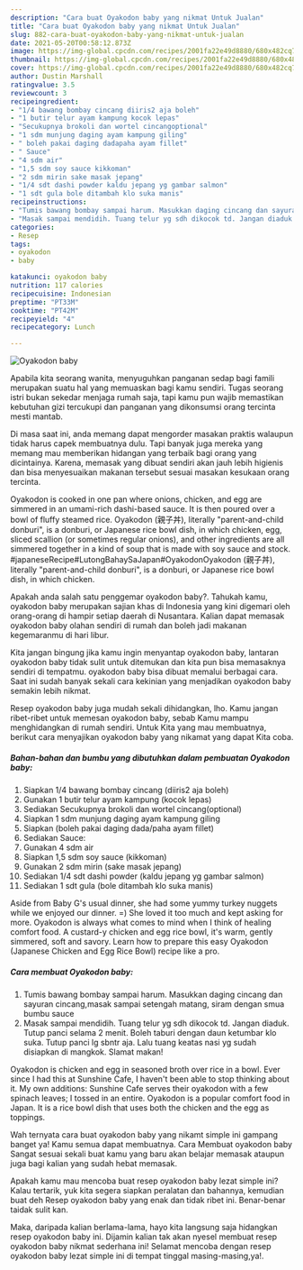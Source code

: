 ```yaml
---
description: "Cara buat Oyakodon baby yang nikmat Untuk Jualan"
title: "Cara buat Oyakodon baby yang nikmat Untuk Jualan"
slug: 882-cara-buat-oyakodon-baby-yang-nikmat-untuk-jualan
date: 2021-05-20T00:58:12.873Z
image: https://img-global.cpcdn.com/recipes/2001fa22e49d8880/680x482cq70/oyakodon-baby-foto-resep-utama.jpg
thumbnail: https://img-global.cpcdn.com/recipes/2001fa22e49d8880/680x482cq70/oyakodon-baby-foto-resep-utama.jpg
cover: https://img-global.cpcdn.com/recipes/2001fa22e49d8880/680x482cq70/oyakodon-baby-foto-resep-utama.jpg
author: Dustin Marshall
ratingvalue: 3.5
reviewcount: 3
recipeingredient:
- "1/4 bawang bombay cincang diiris2 aja boleh"
- "1 butir telur ayam kampung kocok lepas"
- "Secukupnya brokoli dan wortel cincangoptional"
- "1 sdm munjung daging ayam kampung giling"
- " boleh pakai daging dadapaha ayam fillet"
- " Sauce"
- "4 sdm air"
- "1,5 sdm soy sauce kikkoman"
- "2 sdm mirin sake masak jepang"
- "1/4 sdt dashi powder kaldu jepang yg gambar salmon"
- "1 sdt gula bole ditambah klo suka manis"
recipeinstructions:
- "Tumis bawang bombay sampai harum. Masukkan daging cincang dan sayuran cincang,masak sampai setengah matang, siram dengan smua bumbu sauce"
- "Masak sampai mendidih. Tuang telur yg sdh dikocok td. Jangan diaduk. Tutup panci selama 2 menit. Boleh taburi dengan daun ketumbar klo suka. Tutup panci lg sbntr aja. Lalu tuang keatas nasi yg sudah disiapkan di mangkok. Slamat makan!"
categories:
- Resep
tags:
- oyakodon
- baby

katakunci: oyakodon baby 
nutrition: 117 calories
recipecuisine: Indonesian
preptime: "PT33M"
cooktime: "PT42M"
recipeyield: "4"
recipecategory: Lunch

---
```



![Oyakodon baby](https://img-global.cpcdn.com/recipes/2001fa22e49d8880/680x482cq70/oyakodon-baby-foto-resep-utama.jpg)

Apabila kita seorang wanita, menyuguhkan panganan sedap bagi famili merupakan suatu hal yang memuaskan bagi kamu sendiri. Tugas seorang istri bukan sekedar menjaga rumah saja, tapi kamu pun wajib memastikan kebutuhan gizi tercukupi dan panganan yang dikonsumsi orang tercinta mesti mantab.

Di masa  saat ini, anda memang dapat mengorder masakan praktis walaupun tidak harus capek membuatnya dulu. Tapi banyak juga mereka yang memang mau memberikan hidangan yang terbaik bagi orang yang dicintainya. Karena, memasak yang dibuat sendiri akan jauh lebih higienis dan bisa menyesuaikan makanan tersebut sesuai masakan kesukaan orang tercinta. 

Oyakodon is cooked in one pan where onions, chicken, and egg are simmered in an umami-rich dashi-based sauce. It is then poured over a bowl of fluffy steamed rice. Oyakodon (親子丼), literally &#34;parent-and-child donburi&#34;, is a donburi, or Japanese rice bowl dish, in which chicken, egg, sliced scallion (or sometimes regular onions), and other ingredients are all simmered together in a kind of soup that is made with soy sauce and stock. #japaneseRecipe#LutongBahaySaJapan#OyakodonOyakodon (親子丼), literally &#34;parent-and-child donburi&#34;, is a donburi, or Japanese rice bowl dish, in which chicken.

Apakah anda salah satu penggemar oyakodon baby?. Tahukah kamu, oyakodon baby merupakan sajian khas di Indonesia yang kini digemari oleh orang-orang di hampir setiap daerah di Nusantara. Kalian dapat memasak oyakodon baby olahan sendiri di rumah dan boleh jadi makanan kegemaranmu di hari libur.

Kita jangan bingung jika kamu ingin menyantap oyakodon baby, lantaran oyakodon baby tidak sulit untuk ditemukan dan kita pun bisa memasaknya sendiri di tempatmu. oyakodon baby bisa dibuat memalui berbagai cara. Saat ini sudah banyak sekali cara kekinian yang menjadikan oyakodon baby semakin lebih nikmat.

Resep oyakodon baby juga mudah sekali dihidangkan, lho. Kamu jangan ribet-ribet untuk memesan oyakodon baby, sebab Kamu mampu menghidangkan di rumah sendiri. Untuk Kita yang mau membuatnya, berikut cara menyajikan oyakodon baby yang nikamat yang dapat Kita coba.

<!--inarticleads1-->

##### Bahan-bahan dan bumbu yang dibutuhkan dalam pembuatan Oyakodon baby:

1. Siapkan 1/4 bawang bombay cincang (diiris2 aja boleh)
1. Gunakan 1 butir telur ayam kampung (kocok lepas)
1. Sediakan Secukupnya brokoli dan wortel cincang(optional)
1. Siapkan 1 sdm munjung daging ayam kampung giling
1. Siapkan  (boleh pakai daging dada/paha ayam fillet)
1. Sediakan  Sauce:
1. Gunakan 4 sdm air
1. Siapkan 1,5 sdm soy sauce (kikkoman)
1. Gunakan 2 sdm mirin (sake masak jepang)
1. Sediakan 1/4 sdt dashi powder (kaldu jepang yg gambar salmon)
1. Sediakan 1 sdt gula (bole ditambah klo suka manis)


Aside from Baby G&#39;s usual dinner, she had some yummy turkey nuggets while we enjoyed our dinner. =) She loved it too much and kept asking for more. Oyakodon is always what comes to mind when I think of healing comfort food. A custard-y chicken and egg rice bowl, it&#39;s warm, gently simmered, soft and savory. Learn how to prepare this easy Oyakodon (Japanese Chicken and Egg Rice Bowl) recipe like a pro. 

<!--inarticleads2-->

##### Cara membuat Oyakodon baby:

1. Tumis bawang bombay sampai harum. Masukkan daging cincang dan sayuran cincang,masak sampai setengah matang, siram dengan smua bumbu sauce
1. Masak sampai mendidih. Tuang telur yg sdh dikocok td. Jangan diaduk. Tutup panci selama 2 menit. Boleh taburi dengan daun ketumbar klo suka. Tutup panci lg sbntr aja. Lalu tuang keatas nasi yg sudah disiapkan di mangkok. Slamat makan!


Oyakodon is chicken and egg in seasoned broth over rice in a bowl. Ever since I had this at Sunshine Cafe, I haven&#39;t been able to stop thinking about it. My own additions: Sunshine Cafe serves their oyakodon with a few spinach leaves; I tossed in an entire. Oyakodon is a popular comfort food in Japan. It is a rice bowl dish that uses both the chicken and the egg as toppings. 

Wah ternyata cara buat oyakodon baby yang nikamt simple ini gampang banget ya! Kamu semua dapat membuatnya. Cara Membuat oyakodon baby Sangat sesuai sekali buat kamu yang baru akan belajar memasak ataupun juga bagi kalian yang sudah hebat memasak.

Apakah kamu mau mencoba buat resep oyakodon baby lezat simple ini? Kalau tertarik, yuk kita segera siapkan peralatan dan bahannya, kemudian buat deh Resep oyakodon baby yang enak dan tidak ribet ini. Benar-benar taidak sulit kan. 

Maka, daripada kalian berlama-lama, hayo kita langsung saja hidangkan resep oyakodon baby ini. Dijamin kalian tak akan nyesel membuat resep oyakodon baby nikmat sederhana ini! Selamat mencoba dengan resep oyakodon baby lezat simple ini di tempat tinggal masing-masing,ya!.

